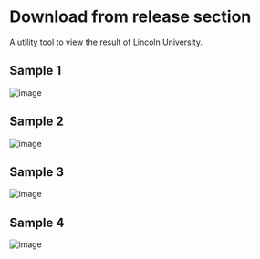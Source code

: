 # Download from release section

A utility tool to view the result of Lincoln University.

## Sample 1
![image](https://user-images.githubusercontent.com/39849021/218924406-5b070826-c90d-4551-8fd6-6647ef0ede15.png)

## Sample 2
![image](https://user-images.githubusercontent.com/39849021/218924450-222b5da4-1f5e-4ceb-a798-9f44bdd6ee03.png)

## Sample 3
![image](https://user-images.githubusercontent.com/39849021/218924703-ca4c8b2d-1f02-45f4-ad29-5a12c808e2f6.png)

## Sample 4
![image](https://user-images.githubusercontent.com/39849021/218924951-39c097cd-d14e-47a6-989b-54e9d4eb1dc1.png)
